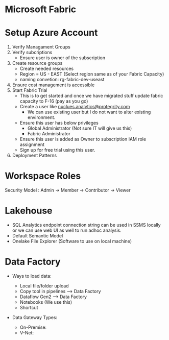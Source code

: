 # Microsoft Fabric

# Setup Azure Account
1. Verify Managament Groups
2. Verify subcriptions 
    -  Ensure user is owner of the subscription
3. Create resource groups 
    - Create needed resources 
    - Region = US - EAST (Select region same as of your Fabric Capacity)
    - naming convetion: rg-fabric-dev-useast
4. Ensure cost management is accessible 
5. Start Fabric Trial 
    - This is to get started and once we have migrated stuff update fabric capacity to F-16 (pay as you go)
    - Create a user like nuclues.analytics@protegrity.com 
        - We can use existing user but I do not want to alter existing environment.
    - Ensure this user has below privileges
        - Global Administrator (Not sure IT will give us this)
        - Fabric Administrator
    - Ensure this user is added as Owner to subscription IAM role assignment
    - Sign up for free trial using this user. 
6. Deployment Patterns

# Workspace Roles

Security Model : Admin -> Member -> Contributor -> Viewer

# Lakehouse

- SQL Analytics endpoint connection string can be used in SSMS locally or we can use web UI as well to run adhoc analysis.
- Default Semantic Model
- Onelake File Explorer (Software to use on local machine)

# Data Factory
- Ways to load data:
    - Local file/folder upload
    - Copy tool in pipelines --> Data Factory
    - Dataflow Gen2 --> Data Factory 
    - Notebooks (We use this)
    - Shortcut

- Data Gateway Types:
    - On-Premise: 
    - V-Net: 

